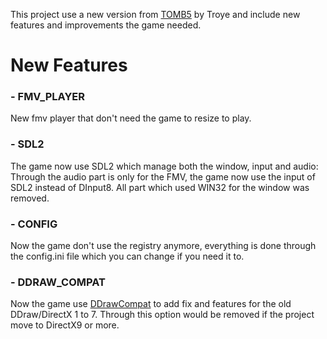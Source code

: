 This project use a new version from [TOMB5](https://github.com/Trxyebeep/TOMB5) by Troye and include new features and improvements the game needed.

# New Features

### - FMV_PLAYER
New fmv player that don't need the game to resize to play.

### - SDL2
The game now use SDL2 which manage both the window, input and audio:
Through the audio part is only for the FMV, the game now use the input of SDL2 instead of DInput8.
All part which used WIN32 for the window was removed.

### - CONFIG
Now the game don't use the registry anymore,
everything is done through the config.ini file which you can change if you need it to.

### - DDRAW_COMPAT
Now the game use [DDrawCompat](https://github.com/narzoul/DDrawCompat) to add fix and features for the old DDraw/DirectX 1 to 7.
Through this option would be removed if the project move to DirectX9 or more.
